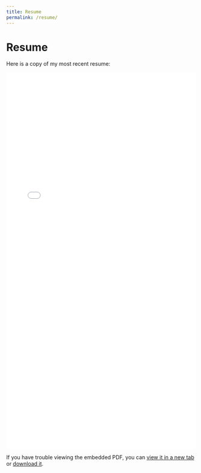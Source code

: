 ```yaml
---
title: Resume
permalink: /resume/
---
```


# Resume

Here is a copy of my most recent resume:

<iframe src = "/assets/documents/Hasan Spring 2024 Resume.pdf" width = "100%" height = "1000px" style = "border: none;"></iframe>

<p>If you have trouble viewing the embedded PDF, you can <a href="assets/documents/Hasan Spring 2024 Resume.pdf" target="_blank">view it in a new tab</a> or <a href="assets/documents/Hasan Spring 2024 Resume.pdf" download>download it</a>.</p>
